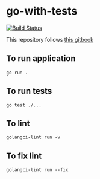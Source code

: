 # go-with-tests

[![Build Status](https://github.com/nithyanatarajan/go-with-tests/actions/workflows/ci.yml/badge.svg)](https://github.com/nithyanatarajan/go-with-tests/actions/workflows/ci.yml)

This repository follows [this gitbook](https://quii.gitbook.io/learn-go-with-tests/)

## To run application

```shell
go run .
```

## To run tests

```shell
go test ./...
```

## To lint

```shell
golangci-lint run -v
```

## To fix lint

```shell
golangci-lint run --fix
```
